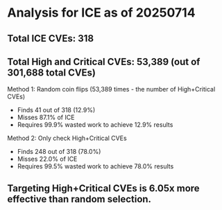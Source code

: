 # Analysis for ICE as of 20250714

## Total ICE CVEs: 318
## Total High and Critical CVEs: 53,389 (out of 301,688 total CVEs)

Method 1: Random coin flips (53,389 times - the number of High+Critical CVEs)
  - Finds 41 out of 318 (12.9%)
  - Misses 87.1% of ICE
  - Requires 99.9% wasted work to achieve 12.9% results

Method 2: Only check High+Critical CVEs
  - Finds 248 out of 318 (78.0%)
  - Misses 22.0% of ICE
  - Requires 99.5% wasted work to achieve 78.0% results

## Targeting High+Critical CVEs is 6.05x more effective than random selection.
